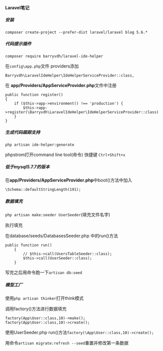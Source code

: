 #### Laravel笔记

##### 安装

`composer create-project --prefer-dist laravel/laravel blog 5.6.*`

##### 代码提示插件

`composer require barryvdh/laravel-ide-helper`

在`config\app.php`文件 providers添加

`Barryvdh\LaravelIdeHelper\IdeHelperServiceProvider::class,`

在 **app/Providers/AppServiceProvider.php**文件中注册

```
public function register()
{
	if ($this->app->environment() !== 'production') {
		$this->app->register(\Barryvdh\LaravelIdeHelper\IdeHelperServiceProvider::class)
	}
}
```

##### 生成代码跟踪支持

`php artisan ide-helper:generate`

phpstrom打开command line tool(命令) 快捷键 `Ctrl+Shift+x`

##### 低于mysql5.7.7的版本

在**app/Providers/AppServiceProvider.php**中boot()方法中加入

`\Schema::defaultStringLength(191);`

##### 数据填充

`php artisan make:seeder UserSeeder`(填充文件名字)

执行填充

在database/seeds/DatabasesSeeder.php 中的run()方法

```
public function run()
    {
        // $this->call(UsersTableSeeder::class);
        $this->call(UserSeeder::class);
    }
```

写完之后用命令跑一下`artisan db:seed`

##### 模型工厂

使用`php artisan thinker`打开think模式

调用factory()方法进行数据填充

```
factory(App\User::class,10)->make();
factory(App\User::class,10)->create();
```

使用UserSeeder.php run()方法`factory(\App\User::class,10)->create();`

用命令`artisan migrate:refresh --seed`重置并修改第一条数据